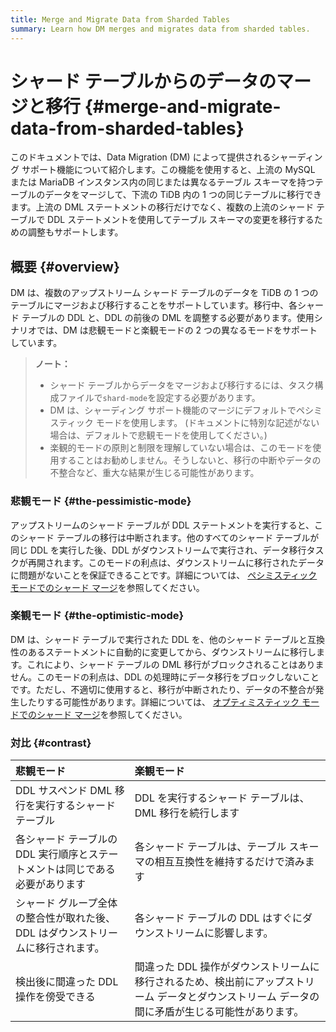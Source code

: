 ```yaml
---
title: Merge and Migrate Data from Sharded Tables
summary: Learn how DM merges and migrates data from sharded tables.
---
```


# シャード テーブルからのデータのマージと移行 {#merge-and-migrate-data-from-sharded-tables}

このドキュメントでは、Data Migration (DM) によって提供されるシャーディング サポート機能について紹介します。この機能を使用すると、上流の MySQL または MariaDB インスタンス内の同じまたは異なるテーブル スキーマを持つテーブルのデータをマージして、下流の TiDB 内の 1 つの同じテーブルに移行できます。上流の DML ステートメントの移行だけでなく、複数の上流のシャード テーブルで DDL ステートメントを使用してテーブル スキーマの変更を移行するための調整もサポートします。

## 概要 {#overview}

DM は、複数のアップストリーム シャード テーブルのデータを TiDB の 1 つのテーブルにマージおよび移行することをサポートしています。移行中、各シャード テーブルの DDL と、DDL の前後の DML を調整する必要があります。使用シナリオでは、DM は悲観モードと楽観モードの 2 つの異なるモードをサポートしています。

> **ノート：**
>
> -   シャード テーブルからデータをマージおよび移行するには、タスク構成ファイルで`shard-mode`を設定する必要があります。
> -   DM は、シャーディング サポート機能のマージにデフォルトでペシミスティック モードを使用します。 (ドキュメントに特別な記述がない場合は、デフォルトで悲観モードを使用してください。)
> -   楽観的モードの原則と制限を理解していない場合は、このモードを使用することはお勧めしません。そうしないと、移行の中断やデータの不整合など、重大な結果が生じる可能性があります。

### 悲観モード {#the-pessimistic-mode}

アップストリームのシャード テーブルが DDL ステートメントを実行すると、このシャード テーブルの移行は中断されます。他のすべてのシャード テーブルが同じ DDL を実行した後、DDL がダウンストリームで実行され、データ移行タスクが再開されます。このモードの利点は、ダウンストリームに移行されたデータに問題がないことを保証できることです。詳細については、 [ペシミスティック モードでのシャード マージ](/dm/feature-shard-merge-pessimistic.md)を参照してください。

### 楽観モード {#the-optimistic-mode}

DM は、シャード テーブルで実行された DDL を、他のシャード テーブルと互換性のあるステートメントに自動的に変更してから、ダウンストリームに移行します。これにより、シャード テーブルの DML 移行がブロックされることはありません。このモードの利点は、DDL の処理時にデータ移行をブロックしないことです。ただし、不適切に使用すると、移行が中断されたり、データの不整合が発生したりする可能性があります。詳細については、 [オプティミスティック モードでのシャード マージ](/dm/feature-shard-merge-optimistic.md)を参照してください。

### 対比 {#contrast}

| 悲観モード                                      | 楽観モード                                                                        |
| :----------------------------------------- | :--------------------------------------------------------------------------- |
| DDL サスペンド DML 移行を実行するシャード テーブル             | DDL を実行するシャード テーブルは、DML 移行を続行します                                             |
| 各シャード テーブルの DDL 実行順序とステートメントは同じである必要があります  | 各シャード テーブルは、テーブル スキーマの相互互換性を維持するだけで済みます                                      |
| シャード グループ全体の整合性が取れた後、DDL はダウンストリームに移行されます。 | 各シャード テーブルの DDL はすぐにダウンストリームに影響します。                                          |
| 検出後に間違った DDL 操作を傍受できる                      | 間違った DDL 操作がダウンストリームに移行されるため、検出前にアップストリーム データとダウンストリーム データの間に矛盾が生じる可能性があります。 |
